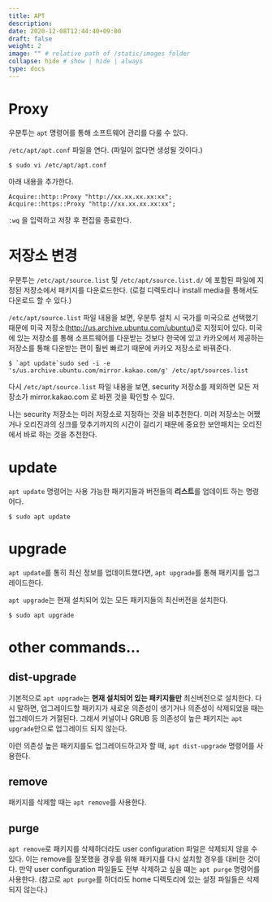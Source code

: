 ```yaml
---
title: APT
description:
date: 2020-12-08T12:44:40+09:00
draft: false
weight: 2
image: "" # relative path of /static/images folder
collapse: hide # show | hide | always
type: docs
---
```


# Proxy

우분투는 `apt` 명령어를 통해 소프트웨어 관리를 다룰 수 있다.

`/etc/apt/apt.conf` 파일을 연다. (파일이 없다면 생성될 것이다.)

```
$ sudo vi /etc/apt/apt.conf
```

아래 내용을 추가한다.

```
Acquire::http::Proxy "http://xx.xx.xx.xx:xx";
Acquire::https::Proxy "http://xx.xx.xx.xx:xx";
```

`:wq` 을 입력하고 저장 후 편집을 종료한다.

# 저장소 변경

우분투는 `/etc/apt/source.list` 및 `/etc/apt/source.list.d/` 에 포함된 파일에 지정된 저장소에서 패키지를 다운로드한다. (로컬 디렉토리나 install media을 통해서도 다운로드 할 수 있다.)

`/etc/apt/source.list` 파일 내용을 보면, 우분투 설치 시 국가를 미국으로 선택했기 때문에 미국 저장소(http://us.archive.ubuntu.com/ubuntu/)로 지정되어 있다. 미국에 있는 저장소를 통해 소프트웨어를 다운받는 것보다 한국에 있고 카카오에서 제공하는 저장소를 통해 다운받는 편이 훨씬 빠르기 때문에 카카오 저장소로 바꿔준다.

```
$ `apt update`sudo sed -i -e 's/us.archive.ubuntu.com/mirror.kakao.com/g' /etc/apt/sources.list
```

다시 `/etc/apt/source.list` 파일 내용을 보면, security 저장소를 제외하면 모든 저장소가 mirror.kakao.com 로 바뀐 것을 확인할 수 있다.

나는 security 저장소는 미러 저장소로 지정하는 것을 비추천한다. 미러 저장소는 어쨌거나 오리진과의 싱크를 맞추기까지의 시간이 걸리기 때문에 중요한 보안패치는 오리진에서 바로 하는 것을 추천한다.

# update

`apt update` 명령어는 사용 가능한 패키지들과 버전들의 **리스트**를 업데이트 하는 명령어다.

```
$ sudo apt update
```

# upgrade

`apt update`를 통히 최신 정보를 업데이트했다면, `apt upgrade`를 통해 패키지를 업그레이드한다.

`apt upgrade`는 현재 설치되어 있는 모든 패키지들의 최신버전을 설치한다.

```
$ sudo apt upgrade
```

# other commands...

## dist-upgrade

기본적으로 `apt upgrade`는 **현재 설치되어 있는 패키지들만** 최신버전으로 설치한다. 다시 말하면, 업그레이드할 패키지가 새로운 의존성이 생기거나 의존성이 삭제되었을 때는 업그레이드가 거절된다. 그래서 커널이나 GRUB 등 의존성이 높은 패키지는 `apt upgrade`만으로 업그레이드 되지 않는다.

이런 의존성 높은 패키지를도 업그레이드하고자 할 때, `apt dist-upgrade` 명령어를 사용한다.

## remove

패키지를 삭제할 때는 `apt remove`를 사용한다.

## purge

`apt remove`로 패키지를 삭제하더라도 user configuration 파일은 삭제되지 않을 수 있다. 이는 remove를 잘못했을 경우를 위해 패키지를 다시 설치할 경우를 대비한 것이다. 만약 user configuration 파일들도 전부 삭제하고 싶을 떄는 `apt purge` 명령어를 사용한다. (참고로 `apt purge`를 하더라도 home 디렉토리에 있는 설정 파일들은 삭제되지 않는다.)
